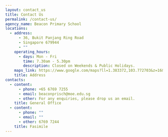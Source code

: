```yaml
---
layout: contact_us
title: Contact Us
permalink: /contact-us/
agency_name: Beacon Primary School
locations:
  - address:
      - 36, Bukit Panjang Ring Road
      - Singapore 679944
      - ""
    operating_hours:
      - days: Mon - Fri
        time: 7.30am - 5.30pm
        description: Closed on Weekends & Public Holidays.
    maps_link: https://www.google.com/maps?ll=1.383372,103.772703&z=16&t=m&hl=en&gl=SG&mapclient=embed&cid=3084448856791628022
    title: Address
contacts:
  - content:
      - phone: +65 6769 7255
      - email: beaconprisch@moe.edu.sg
      - other: For any enquiries, please drop us an email.
    title: General Office
  - content:
      - phone: ""
      - email: ""
      - other: 6769 7244
    title: Fasimile
---
```

